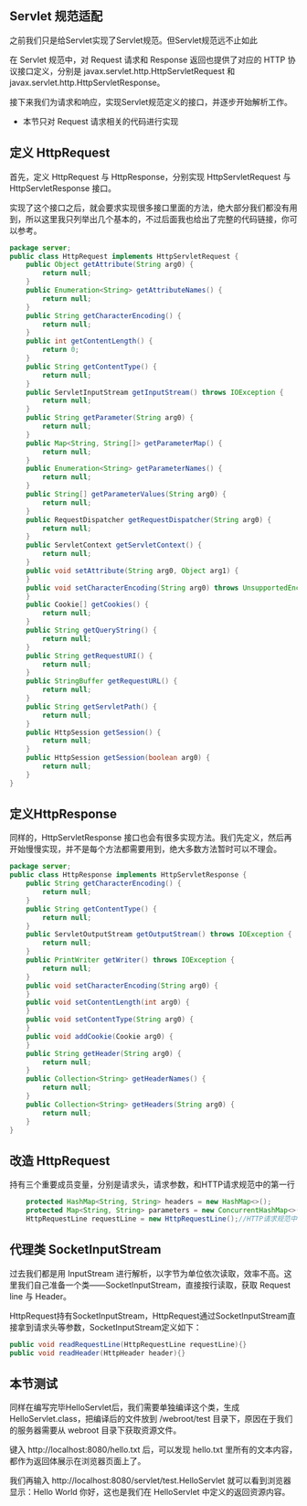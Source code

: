 ## Servlet 规范适配
之前我们只是给Servlet实现了Servlet规范。但Servlet规范远不止如此

在 Servlet 规范中，对 Request 请求和 Response 返回也提供了对应的 HTTP 协议接口定义，分别是 javax.servlet.http.HttpServletRequest 和 javax.servlet.http.HttpServletResponse。

接下来我们为请求和响应，实现Servlet规范定义的接口，并逐步开始解析工作。

- 本节只对 Request 请求相关的代码进行实现

## 定义 HttpRequest
首先，定义 HttpRequest 与 HttpResponse，分别实现 HttpServletRequest 与 HttpServletResponse 接口。

实现了这个接口之后，就会要求实现很多接口里面的方法，绝大部分我们都没有用到，所以这里我只列举出几个基本的，不过后面我也给出了完整的代码链接，你可以参考。

```java
package server;
public class HttpRequest implements HttpServletRequest {
    public Object getAttribute(String arg0) {
        return null;
    }
    public Enumeration<String> getAttributeNames() {
        return null;
    }
    public String getCharacterEncoding() {
        return null;
    }
    public int getContentLength() {
        return 0;
    }
    public String getContentType() {
        return null;
    }
    public ServletInputStream getInputStream() throws IOException {
        return null;
    }
    public String getParameter(String arg0) {
        return null;
    }
    public Map<String, String[]> getParameterMap() {
        return null;
    }
    public Enumeration<String> getParameterNames() {
        return null;
    }
    public String[] getParameterValues(String arg0) {
        return null;
    }
    public RequestDispatcher getRequestDispatcher(String arg0) {
        return null;
    }
    public ServletContext getServletContext() {
        return null;
    }
    public void setAttribute(String arg0, Object arg1) {
    }
    public void setCharacterEncoding(String arg0) throws UnsupportedEncodingException {
    }
    public Cookie[] getCookies() {
        return null;
    }
    public String getQueryString() {
        return null;
    }
    public String getRequestURI() {
        return null;
    }
    public StringBuffer getRequestURL() {
        return null;
    }
    public String getServletPath() {
        return null;
    }
    public HttpSession getSession() {
        return null;
    }
    public HttpSession getSession(boolean arg0) {
        return null;
    }
}
```

## 定义HttpResponse
同样的，HttpServletResponse 接口也会有很多实现方法。我们先定义，然后再开始慢慢实现，并不是每个方法都需要用到，绝大多数方法暂时可以不理会。
```java
package server;
public class HttpResponse implements HttpServletResponse {
    public String getCharacterEncoding() {
        return null;
    }
    public String getContentType() {
        return null;
    }
    public ServletOutputStream getOutputStream() throws IOException {
        return null;
    }
    public PrintWriter getWriter() throws IOException {
        return null;
    }
    public void setCharacterEncoding(String arg0) {
    }
    public void setContentLength(int arg0) {
    }
    public void setContentType(String arg0) {
    }
    public void addCookie(Cookie arg0) {
    }
    public String getHeader(String arg0) {
        return null;
    }
    public Collection<String> getHeaderNames() {
        return null;
    }
    public Collection<String> getHeaders(String arg0) {
        return null;
    }
}
```

## 改造 HttpRequest
持有三个重要成员变量，分别是请求头，请求参数，和HTTP请求规范中的第一行
```java
    protected HashMap<String, String> headers = new HashMap<>();
    protected Map<String, String> parameters = new ConcurrentHashMap<>();
    HttpRequestLine requestLine = new HttpRequestLine();//HTTP请求规范中的第一行
```

## 代理类 SocketInputStream

过去我们都是用 InputStream 进行解析，以字节为单位依次读取，效率不高。这里我们自己准备一个类——SocketInputStream，直接按行读取，获取 Request line 与 Header。

HttpRequest持有SocketInputStream，HttpRequest通过SocketInputStream直接拿到请求头等参数，SocketInputStream定义如下：

```java
public void readRequestLine(HttpRequestLine requestLine){}
public void readHeader(HttpHeader header){}
```

## 本节测试

同样在编写完毕HelloServlet后，我们需要单独编译这个类，生成 HelloServlet.class，把编译后的文件放到 /webroot/test 目录下，原因在于我们的服务器需要从 webroot 目录下获取资源文件。

键入 http://localhost:8080/hello.txt 后，可以发现 hello.txt 里所有的文本内容，都作为返回体展示在浏览器页面上了。

我们再输入 http://localhost:8080/servlet/test.HelloServlet 就可以看到浏览器显示：Hello World 你好，这也是我们在 HelloServlet 中定义的返回资源内容。